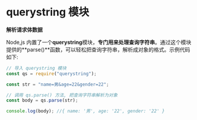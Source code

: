 # querystring 模块

**解析请求体数据**

Node,js 内置了一个**querystring**模块，**专门用来处理查询字符串**。通过这个模块提供的**parse()**函数，可以轻松把查询字符串，解析成对象的格式。示例代码如下:

```js
// 导入 querystring 模块
const qs = require("querystring");

const str = "name=男&age=22&gender=22";

// 调用 qs.parse() 方法, 把查询字符串解析为对象
const body = qs.parse(str);

console.log(body); //{ name: '男', age: '22', gender: '22' }
```

<img :src="$withBase('/nodejs/express/port_1.png')">
